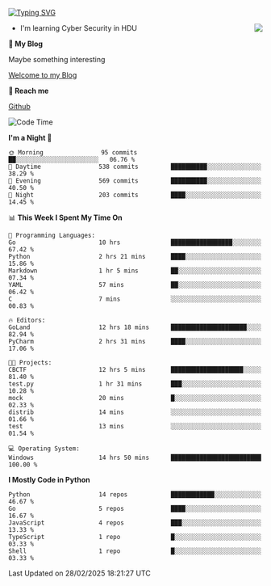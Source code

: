 [![Typing SVG](https://readme-typing-svg.herokuapp.com?font=Fira+Code&pause=1000&random=false&width=450&height=60&lines=Hello+%F0%9F%91%8B%F0%9F%8F%BB;I'm+JBNRZ)](https://git.io/typing-svg)

<a href="#">
  <img align="right" src="https://github-readme-stats.vercel.app/api?username=JBNRZ&show_icons=true&bg_color=15,f2f7fd,E0EAFC" />
</a>

- I'm learning Cyber Security in HDU

 **🌱 My Blog**

Maybe something interesting

[Welcome to my Blog](https://jbnrz.com.cn/)

 **💬 Reach me** 

[Github](https://github.com/JBNRZ)


<!--START_SECTION:waka-->
![Code Time](http://img.shields.io/badge/Code%20Time-1%2C003%20hrs%2050%20mins-blue)

**I'm a Night 🦉** 

```text
🌞 Morning                95 commits          ██░░░░░░░░░░░░░░░░░░░░░░░   06.76 % 
🌆 Daytime                538 commits         ██████████░░░░░░░░░░░░░░░   38.29 % 
🌃 Evening                569 commits         ██████████░░░░░░░░░░░░░░░   40.50 % 
🌙 Night                  203 commits         ████░░░░░░░░░░░░░░░░░░░░░   14.45 % 
```


📊 **This Week I Spent My Time On** 

```text
💬 Programming Languages: 
Go                       10 hrs              █████████████████░░░░░░░░   67.42 % 
Python                   2 hrs 21 mins       ████░░░░░░░░░░░░░░░░░░░░░   15.86 % 
Markdown                 1 hr 5 mins         ██░░░░░░░░░░░░░░░░░░░░░░░   07.34 % 
YAML                     57 mins             ██░░░░░░░░░░░░░░░░░░░░░░░   06.42 % 
C                        7 mins              ░░░░░░░░░░░░░░░░░░░░░░░░░   00.83 % 

🔥 Editors: 
GoLand                   12 hrs 18 mins      █████████████████████░░░░   82.94 % 
PyCharm                  2 hrs 31 mins       ████░░░░░░░░░░░░░░░░░░░░░   17.06 % 

🐱‍💻 Projects: 
CBCTF                    12 hrs 5 mins       ████████████████████░░░░░   81.40 % 
test.py                  1 hr 31 mins        ███░░░░░░░░░░░░░░░░░░░░░░   10.28 % 
mock                     20 mins             █░░░░░░░░░░░░░░░░░░░░░░░░   02.33 % 
distrib                  14 mins             ░░░░░░░░░░░░░░░░░░░░░░░░░   01.66 % 
test                     13 mins             ░░░░░░░░░░░░░░░░░░░░░░░░░   01.54 % 

💻 Operating System: 
Windows                  14 hrs 50 mins      █████████████████████████   100.00 % 
```

**I Mostly Code in Python** 

```text
Python                   14 repos            ████████████░░░░░░░░░░░░░   46.67 % 
Go                       5 repos             ████░░░░░░░░░░░░░░░░░░░░░   16.67 % 
JavaScript               4 repos             ███░░░░░░░░░░░░░░░░░░░░░░   13.33 % 
TypeScript               1 repo              █░░░░░░░░░░░░░░░░░░░░░░░░   03.33 % 
Shell                    1 repo              █░░░░░░░░░░░░░░░░░░░░░░░░   03.33 % 
```




 Last Updated on 28/02/2025 18:21:27 UTC
<!--END_SECTION:waka-->
